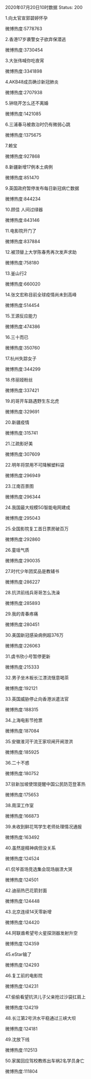 2020年07月20日10时数据
Status: 200

1.向太官宣郭碧婷怀孕

微博热度:5778763

2.香港17岁袭警女子欲弃保潜逃

微博热度:3730454

3.大张伟喊你吃夜宵

微博热度:3341898

4.AKB48成员确诊新冠肺炎

微博热度:2707938

5.钟晓芹怎么还不离婚

微博热度:1421085

6.三浦春马被救治时仍有微弱心跳

微博热度:1375675

7.赖宝

微博热度:927868

8.新疆新增17例本土病例

微博热度:851470

9.英国政府暂停发布每日新冠病亡数据

微博热度:844234

10.顾佳 人间过绿器

微博热度:843146

11.电影院开门了

微博热度:837884

12.被顶替上大学陈春秀再次发声求助

微博热度:758180

13.釜山行2

微博热度:660020

14.张文宏称目前全球疫情尚未到高峰

微博热度:514454

15.王源反应能力

微博热度:474386

16.三十而已

微博热度:350760

17.杭州失踪女子

微博热度:344299

18.佟丽娅粉丝

微博热度:337421

19.的哥开车路遇野生东北虎

微博热度:329691

20.新疆疫情

微博热度:315741

21.江疏影好美

微博热度:307609

22.明年将禁用不可降解塑料袋

微博热度:296949

23.江南百景图

微博热度:296344

24.我国最大规模5G智能电网建成

微博热度:295043

25.全国影院复工首日票房破百万

微博热度:292860

26.童瑶气质

微博热度:290035

27.时代少年团奖品是教辅书

微博热度:286227

28.抗洪前线兵哥哥怎么洗澡

微博热度:285893

29.我的青春疼痛

微博热度:280451

30.美国新冠感染病例超376万

微博热度:226063

31.虞书欣小号暂停更新

微博热度:215333

32.男子坐木板长江漂流惬意喝茶

微博热度:192121

33.英国威胁停止向香港派遣法官

微博热度:188315

34.上海电影节抢票

微博热度:187084

35.安徽淮河干流王家坝闸开闸泄洪

微博热度:185925

36.二十不惑

微博热度:180752

37.驻新加坡使馆提醒中国公民防范登革热

微博热度:175653

38.周深工作室

微博热度:166873

39.未收到鲜花骂学生老师处理情况通报

微博热度:163492

40.虽然是精神病但没关系

微博热度:124524

41.侃爷首场竞选集会现场崩溃大哭

微博热度:124501

42.迪丽热巴花箭封面

微博热度:124448

43.北京连续14天零新增

微博热度:124420

44.阿联酋希望号火星探测器发射升空

微博热度:124359

45.eStar输了

微博热度:124293

46.复工前的电影院

微博热度:124231

47.偷偷看望抗洪儿子父亲抢过沙袋扛肩上

微博热度:124219

48.长江第2号洪水平稳通过三峡大坝

微博热度:124181

49.沈放下线

微博热度:112513

50.家属回应驾校教练出车祸2名学员身亡

微博热度:111804

